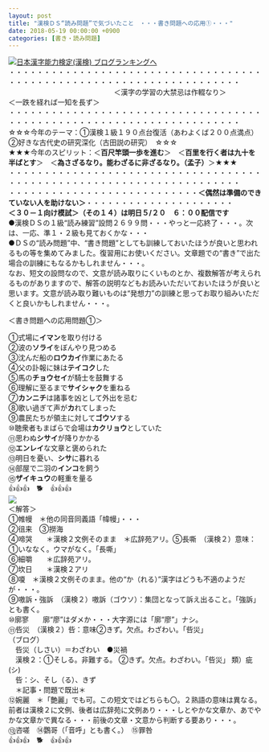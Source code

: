 ```yaml
---
layout: post
title: "漢検ＤＳ“読み問題”で気づいたこと　・・・書き問題への応用①・・・"
date: 2018-05-19 00:00:00 +0900
categories: [書き・読み問題]
---
```


[![](/syuusyuu9701/assets/images/漢検ｄｓ“読み問題”で気づいたこと-・・・書き問題への応用①・・・-br_c_3028_1.gif)](http://blog.with2.net/link.php?1659096:3028 "日本漢字能力検定(漢検) ブログランキングへ")[日本漢字能力検定(漢検) ブログランキングへ](http://blog.with2.net/link.php?1659096:3028)  
・・・・・・・・・・・・・・・・・・・・・・・・・・・・・・・・・・・・・・・・・・・・・・・・・・・・・・・・・・・・・・・・・・・・・  
　　　　　　　　　　　　　　　＜漢字の学習の大禁忌は作輟なり＞　　　　　＜一跌を経れば一知を長ず＞　　　　　  
・・・・・・・・・・・・・・・・・・・・・・・・・・・・・・・・・・・・・・・・・・・・・・・・・・・・・・・・・・・・・・・・・・・・・  
☆☆☆今年のテーマ：①漢検１級１９０点台復活（あわよくば２００点満点）　②好きな古代史の研究深化（古田説の研究）　☆☆☆  
★★★今年のスピリット：＜**百尺竿頭一歩を進む**＞　＜**百里を行く者は九十を半ばとす**＞　＜**為さざるなり。能わざるに非ざるなり。（孟子）**＞★★★  
・・・・・・・・・・・・・・・・・・・・・・・・・・・・・・・・・・・・・・・・・・・・・・・・・・・・・・・・・・・・・・・・・・・・・  
・・・・・・・・・・・・・・・・・・・・・・・・・・・**＜偶然は準備のできていない人を助けない＞**・・・・・・・・・・・・・・・・・・・・・  
**＜３０－１向け模試＞（その１４）は明日５/２０　６：００配信です**  
●漢検ＤＳの１級“読み練習”設問２６９９問・・・やっと一応終了・・・。次は、一応、準１・２級も見ておくかな・・・  
●ＤＳの“読み問題”中、“書き問題”としても訓練しておいたほうが良いと思われるもの等を集めてみました。復習用にお使いください。文章題での“書き”で出た場合の訓練にもなるかもしれません・・・。  
なお、短文の設問なので、文意が読み取りにくいものとか、複数解答が考えられるものがありますので、解答の説明などもお読みいただいておいたほうが良いと思います。文意が読み取り難いものは“発想力”の訓練と思ってお取り組みいただくと良いかもしれません・・・。  
  
＜書き問題への応用問題①＞  
  
①式場に**イマン**を取り付ける　　  
②波の**ソライ**をぼんやり見つめる　  
③沈んだ船の**ロウカイ**作業にあたる　　  
④父の訃報に妹は**テイコク**した　  
⑤馬の**チョウセイ**が騎士を鼓舞する　　  
⑥理解に至るまで**サイシャク**を重ねる　　  
⑦**カンニチ**は諸事を凶として外出を忌む　　  
⑧歌い過ぎて声が**カ**れてしまった　　  
⑨農民たちが領主に対して**ゴウソ**する　  
⑩聴衆者もまばらで会場は**カクリョウ**としていた　　  
⑪思わぬ**シサイ**が降りかかる　  
⑫**エンレイ**な文章と褒められた　　  
⑬明日を憂い、**シサ**に暮れる　  
⑭部屋で二羽の**インコ**を飼う　  
⑮**ザイキュウ**の軽重を量る　　  
👍👍👍　🐕　👍👍👍　  
![](/syuusyuu9701/assets/images/漢検ｄｓ“読み問題”で気づいたこと-・・・書き問題への応用①・・・-20424d3cd2f93057861e48ffc026c99a.png)  
＜解答＞  
①帷幔　＊他の同音同義語「幃幔」・・・  
②徂来　③撈海　  
④啼哭　　＊漢検２文例そのまま　＊広辞苑アリ。⑤長嘶　（漢検２）意味：①いななく。ウマがなく。「長嘶」  
⑥細嚼　　＊広辞苑アリ。  
⑦坎日　　＊漢検２アリ  
⑧嗄　＊漢検２文例そのまま。他の“か（れる）”漢字はどうも不適のようだが・・・。  
⑨嗷訴・強訴　（漢検２）嗷訴（ゴウソ）：集団となって訴え出ること。「強訴」とも書く。  
⑩廓寥　　廓“廖”はダメか・・・大字源には「廓“廖”」ナシ。  
⑪呰災　（漢検２）呰：意味②きず。欠点。わざわい。「呰災」  
（ブログ）  
　呰災（しさい）＝わざわい　●災禍  
　漢検２：①そしる。非難する。 ②きず。欠点。わざわい。「呰災」 類）疵(シ)  
　呰：シ、そし（る）、きず  
　＊記事・問題で既出＊  
⑫婉麗　＊「艶麗」でも可。この短文ではどちらも〇。２熟語の意味は異なる。前者は漢検２に文例、後者は広辞苑に文例あり・・・しとやかな文章か、あでやかな文章かで異なる・・・前後の文章・文意から判断する要あり・・・。  
⑬̪咨嗟　⑭鸚哥（「音呼」とも書く。）　⑮罪咎  
👍👍👍　🐕　👍👍👍